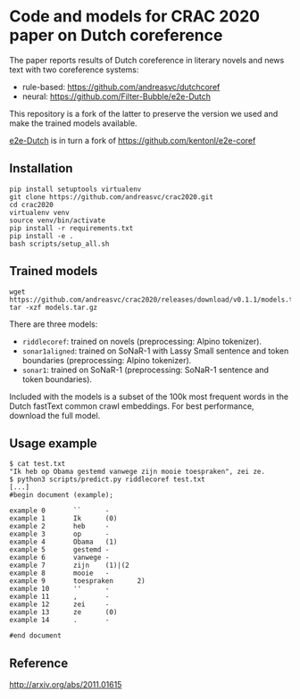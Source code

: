 # Code and models for CRAC 2020 paper on Dutch coreference

The paper reports results of Dutch coreference in literary novels and news text with
two coreference systems:

- rule-based: https://github.com/andreasvc/dutchcoref
- neural: https://github.com/Filter-Bubble/e2e-Dutch

This repository is a fork of the latter to preserve the version we used
and make the trained models available.

[e2e-Dutch](https://github.com/Filter-Bubble/e2e-Dutch)
is in turn a fork of https://github.com/kentonl/e2e-coref

## Installation

    pip install setuptools virtualenv
    git clone https://github.com/andreasvc/crac2020.git
    cd crac2020
    virtualenv venv
    source venv/bin/activate
    pip install -r requirements.txt
    pip install -e .
    bash scripts/setup_all.sh

## Trained models

    wget https://github.com/andreasvc/crac2020/releases/download/v0.1.1/models.tar.gz
    tar -xzf models.tar.gz

There are three models:

- `riddlecoref`: trained on novels (preprocessing: Alpino tokenizer).
- `sonar1aligned`: trained on SoNaR-1 with Lassy Small sentence and token boundaries (preprocessing: Alpino tokenizer).
- `sonar1`: trained on SoNaR-1 (preprocessing: SoNaR-1 sentence and token boundaries).

Included with the models is a subset of the 100k most frequent words in the
Dutch fastText common crawl embeddings. For best performance, download the full model.


## Usage example

    $ cat test.txt
    "Ik heb op Obama gestemd vanwege zijn mooie toespraken", zei ze.
    $ python3 scripts/predict.py riddlecoref test.txt
    [...]
    #begin document (example);

    example 0       ``      -
    example 1       Ik      (0)
    example 2       heb     -
    example 3       op      -
    example 4       Obama   (1)
    example 5       gestemd -
    example 6       vanwege -
    example 7       zijn    (1)|(2
    example 8       mooie   -
    example 9       toespraken      2)
    example 10      ''      -
    example 11      ,       -
    example 12      zei     -
    example 13      ze      (0)
    example 14      .       -

    #end document

## Reference

http://arxiv.org/abs/2011.01615
